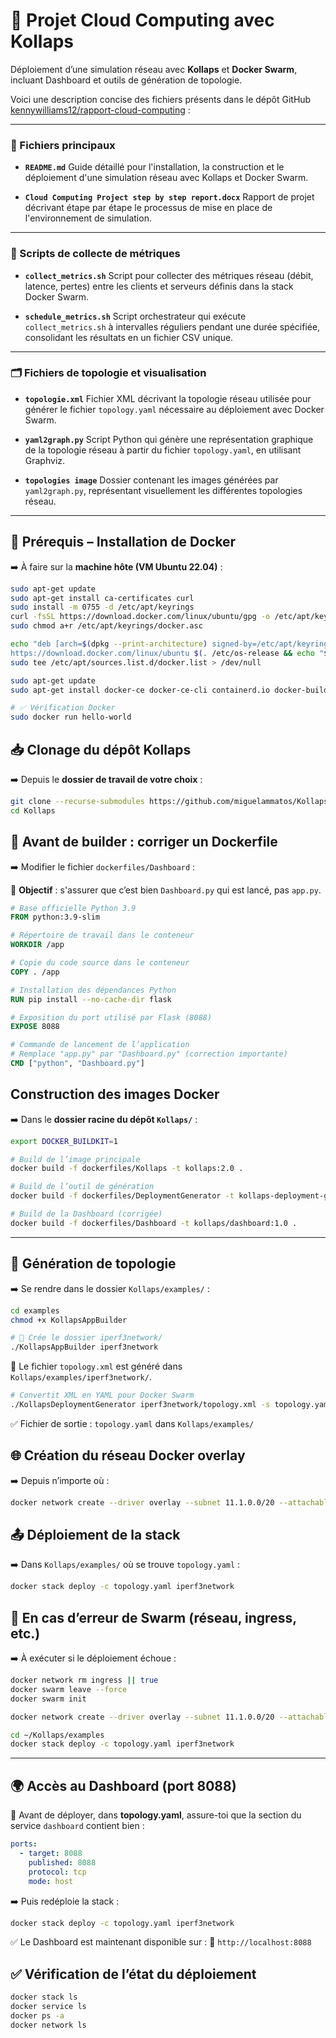 


# 🚀 Projet Cloud Computing avec Kollaps
Déploiement d’une simulation réseau avec **Kollaps** et **Docker Swarm**, incluant Dashboard et outils de génération de topologie.

Voici une description concise des fichiers présents dans le dépôt GitHub [kennywilliams12/rapport-cloud-computing](https://github.com/kennywilliams12/rapport-cloud-computing/tree/main) :

---

### 📄 Fichiers principaux

* **`README.md`**
  Guide détaillé pour l'installation, la construction et le déploiement d'une simulation réseau avec Kollaps et Docker Swarm.

* **`Cloud Computing Project step by step report.docx`**
  Rapport de projet décrivant étape par étape le processus de mise en place de l'environnement de simulation.

---

### 📁 Scripts de collecte de métriques

* **`collect_metrics.sh`**
  Script pour collecter des métriques réseau (débit, latence, pertes) entre les clients et serveurs définis dans la stack Docker Swarm.

* **`schedule_metrics.sh`**
  Script orchestrateur qui exécute `collect_metrics.sh` à intervalles réguliers pendant une durée spécifiée, consolidant les résultats en un fichier CSV unique.

---

### 🗂️ Fichiers de topologie et visualisation

* **`topologie.xml`**
  Fichier XML décrivant la topologie réseau utilisée pour générer le fichier `topology.yaml` nécessaire au déploiement avec Docker Swarm.

* **`yaml2graph.py`**
  Script Python qui génère une représentation graphique de la topologie réseau à partir du fichier `topology.yaml`, en utilisant Graphviz.

* **`topologies image`**
  Dossier contenant les images générées par `yaml2graph.py`, représentant visuellement les différentes topologies réseau.

---



## 🧰 Prérequis – Installation de Docker

➡️ À faire sur la **machine hôte (VM Ubuntu 22.04)** :

```bash
sudo apt-get update
sudo apt-get install ca-certificates curl
sudo install -m 0755 -d /etc/apt/keyrings
curl -fsSL https://download.docker.com/linux/ubuntu/gpg -o /etc/apt/keyrings/docker.asc
sudo chmod a+r /etc/apt/keyrings/docker.asc

echo "deb [arch=$(dpkg --print-architecture) signed-by=/etc/apt/keyrings/docker.asc] \
https://download.docker.com/linux/ubuntu $(. /etc/os-release && echo "${UBUNTU_CODENAME:-$VERSION_CODENAME}") stable" | \
sudo tee /etc/apt/sources.list.d/docker.list > /dev/null

sudo apt-get update
sudo apt-get install docker-ce docker-ce-cli containerd.io docker-buildx-plugin docker-compose-plugin

# ✅ Vérification Docker
sudo docker run hello-world
````

## 📥 Clonage du dépôt Kollaps

➡️ Depuis le **dossier de travail de votre choix** :

```bash
git clone --recurse-submodules https://github.com/miguelammatos/Kollaps.git
cd Kollaps
```

## 📝 Avant de builder : corriger un Dockerfile

➡️ Modifier le fichier `dockerfiles/Dashboard` :

🔧 **Objectif** : s'assurer que c’est bien `Dashboard.py` qui est lancé, pas `app.py`.

```dockerfile
# Base officielle Python 3.9
FROM python:3.9-slim

# Répertoire de travail dans le conteneur
WORKDIR /app

# Copie du code source dans le conteneur
COPY . /app

# Installation des dépendances Python
RUN pip install --no-cache-dir flask

# Exposition du port utilisé par Flask (8088)
EXPOSE 8088

# Commande de lancement de l’application
# Remplace "app.py" par "Dashboard.py" (correction importante)
CMD ["python", "Dashboard.py"]
```

##  Construction des images Docker

➡️ Dans le **dossier racine du dépôt `Kollaps/`** :

```bash
export DOCKER_BUILDKIT=1

# Build de l’image principale
docker build -f dockerfiles/Kollaps -t kollaps:2.0 .

# Build de l’outil de génération
docker build -f dockerfiles/DeploymentGenerator -t kollaps-deployment-generator:2.0 .

# Build de la Dashboard (corrigée)
docker build -f dockerfiles/Dashboard -t kollaps/dashboard:1.0 .
```

---

## 📐 Génération de topologie

➡️ Se rendre dans le dossier `Kollaps/examples/` :

```bash
cd examples
chmod +x KollapsAppBuilder

# 🔧 Crée le dossier iperf3network/
./KollapsAppBuilder iperf3network
```

📝 Le fichier `topology.xml` est généré dans `Kollaps/examples/iperf3network/`.

```bash
# Convertit XML en YAML pour Docker Swarm
./KollapsDeploymentGenerator iperf3network/topology.xml -s topology.yaml
```

✅ Fichier de sortie : `topology.yaml` dans `Kollaps/examples/`

## 🌐 Création du réseau Docker overlay

➡️ Depuis n’importe où :

```bash
docker network create --driver overlay --subnet 11.1.0.0/20 --attachable kollaps_network
```

## 📤 Déploiement de la stack

➡️ Dans `Kollaps/examples/` où se trouve `topology.yaml` :

```bash
docker stack deploy -c topology.yaml iperf3network
```

## 🔧 En cas d’erreur de Swarm (réseau, ingress, etc.)

➡️ À exécuter si le déploiement échoue :

```bash
docker network rm ingress || true
docker swarm leave --force
docker swarm init

docker network create --driver overlay --subnet 11.1.0.0/20 --attachable kollaps_network

cd ~/Kollaps/examples
docker stack deploy -c topology.yaml iperf3network
```

---

## 🌍 Accès au Dashboard (port 8088)

📝 Avant de déployer, dans **topology.yaml**, assure-toi que la section du service `dashboard` contient bien :

```yaml
ports:
  - target: 8088
    published: 8088
    protocol: tcp
    mode: host
```

➡️ Puis redéploie la stack :

```bash
docker stack deploy -c topology.yaml iperf3network
```

✅ Le Dashboard est maintenant disponible sur :
📍 `http://localhost:8088`


## ✅ Vérification de l’état du déploiement

```bash
docker stack ls
docker service ls
docker ps -a
docker network ls
```

